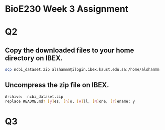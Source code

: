 # BioE230 Week 3 Assignment

# Q2
## Copy the downloaded files to your home directory on IBEX. 
```bash
scp ncbi_dataset.zip alshammm@ilogin.ibex.kaust.edu.sa:/home/alshammm
```


## Uncompress the zip file on IBEX.
```bash unzip ncbi_dataset.zip
Archive:  ncbi_dataset.zip
replace README.md? [y]es, [n]o, [A]ll, [N]one, [r]ename: y

```

# Q3 
